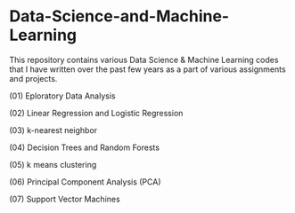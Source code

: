 # Data-Science-and-Machine-Learning

This repository contains various Data Science & Machine Learning codes that I have written over the past few years as a part of various assignments and projects.

(01) Eploratory Data Analysis

(02) Linear Regression and Logistic Regression

(03) k-nearest neighbor

(04) Decision Trees and Random Forests

(05) k means clustering

(06) Principal Component Analysis (PCA)

(07) Support Vector Machines
